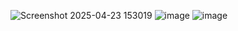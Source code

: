 
![Screenshot 2025-04-23 153019](https://github.com/user-attachments/assets/cc8d0028-c4b9-4a7c-a006-d9d21018bc7c)
![image](https://github.com/user-attachments/assets/26293681-71e1-4ce5-b6df-f2d951cfc4b9)
![image](https://github.com/user-attachments/assets/31a94dcb-fb96-49d3-8deb-cb3673be34b4)

